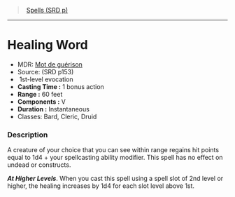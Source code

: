 ﻿---
!SpellItem
Family: SpellVO
Level: 1
Type: evocation
CastingTime: 1 bonus action
Range: 60 feet
Components: V
Duration: Instantaneous
Classes: Bard, Cleric, Druid
Id: spells_vo.md#healing-word
ParentLink: spells_vo.md#spells-srd-p
Name: Healing Word
ParentName: Spells (SRD p)
NameLevel: 1
AltName: '[Mot de guérison](hd_spells_mot_de_guerison.md)'
Source: (SRD p153)
Attributes: {}
---
> [Spells (SRD p)](srd_spells.md)

---

# Healing Word

- MDR: [Mot de guérison](hd_spells_mot_de_guerison.md)
- Source: (SRD p153)
-  1st-level evocation
- **Casting Time :** 1 bonus action
- **Range :** 60 feet
- **Components :** V
- **Duration :** Instantaneous
- Classes: Bard, Cleric, Druid

### Description

A creature of your choice that you can see within range regains hit points equal to 1d4 + your spellcasting ability modifier. This spell has no effect on undead or constructs.

**_At Higher Levels_**. When you cast this spell using a spell slot of 2nd level or higher, the healing increases by 1d4 for each slot level above 1st.

